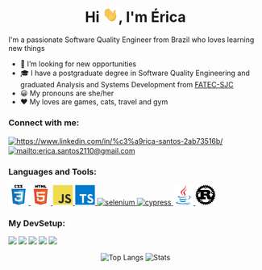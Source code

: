 <h1 align="center">Hi <img src="https://raw.githubusercontent.com/ABSphreak/ABSphreak/master/gifs/Hi.gif" height="30px">, I'm Érica</h1>
I'm a passionate Software Quality Engineer from Brazil who loves learning new things <br>

- 🔭 I’m looking for new opportunities
- 🎓 I have a postgraduate degree in Software Quality Engineering and graduated Analysis and Systems Development from [FATEC-SJC](https://fatecsjc-prd.azurewebsites.net/)
- 😀 My pronouns are she/her
- ❤️ My loves are games, cats, travel and gym 
<h3 align="left">Connect with me:</h3>
<a href="https://linkedin.com/in/%c3%a9rica-santos-2ab73516b/" target="blank"><img align="center" src="https://img.shields.io/badge/LinkedIn-0077B5?style=for-the-badge&logo=linkedin&logoColor=white" alt="https://www.linkedin.com/in/%c3%a9rica-santos-2ab73516b/"/></a>
<a href="mailto:erica.santos2110@gmail.com" target="blank"><img align="center" src="https://img.shields.io/badge/Gmail-D14836?style=for-the-badge&logo=gmail&logoColor=white" alt="mailto:erica.santos2110@gmail.com"/></a>

<h3 align="left">Languages and Tools:</h3>
<p align="left">  <a href="https://www.w3schools.com/css/" target="_blank"> <img src="https://raw.githubusercontent.com/devicons/devicon/master/icons/css3/css3-original-wordmark.svg" alt="css3" width="40" height="40"/> </a> <a href="https://www.w3.org/html/" target="_blank"> <img src="https://raw.githubusercontent.com/devicons/devicon/master/icons/html5/html5-original-wordmark.svg" alt="html5" width="40" height="40"/> </a> <a href="https://developer.mozilla.org/en-US/docs/Web/JavaScript" target="_blank"> <img src="https://raw.githubusercontent.com/devicons/devicon/master/icons/javascript/javascript-original.svg" alt="javascript" width="40" height="40"/> </a> <a href="https://www.typescriptlang.org/" target="_blank"> <img src="https://raw.githubusercontent.com/devicons/devicon/master/icons/typescript/typescript-original.svg" alt="typescript" width="40" height="40"/> </a>
  <a href="https://www.selenium.dev" target="_blank"> <img src="https://raw.githubusercontent.com/detain/svg-logos/780f25886640cef088af994181646db2f6b1a3f8/svg/selenium-logo.svg" alt="selenium" width="40" height="40"/> </a> 
  <a href="https://www.cypress.io" target="_blank"> <img src="https://raw.githubusercontent.com/simple-icons/simple-icons/6e46ec1fc23b60c8fd0d2f2ff46db82e16dbd75f/icons/cypress.svg" alt="cypress" width="40" height="40"/> </a>
  <a href="https://www.java.com" target="_blank"> <img src="https://raw.githubusercontent.com/devicons/devicon/master/icons/java/java-original.svg" alt="java" width="40" height="40"/> </a>
  <a href="https://www.rust-lang.org/" target="_blank"> <img src="https://raw.githubusercontent.com/devicons/devicon/master/icons/rust/rust-plain.svg" alt="rust" width="40" height="40" /> </a> </p>
  
<h3 align="left"> My DevSetup:</h3>
<p align="left"> <img src="https://img.shields.io/badge/Ubuntu-555555.svg?&style=flat-square&logo=ubuntu&logoColor=0078D6"> <img src="https://img.shields.io/badge/Chrome-555555.svg?&style=flat-square&logo=google-chrome&logoColor=FABC0C"> <img src="https://img.shields.io/badge/VS Code-555555?style=flat-square&logo=visual-studio-code&logoColor=007ACC"> <img src="https://img.shields.io/badge/Terminal-555555.svg?&style=flat-square&logo=powershell&logoColor=white"> <img src="https://img.shields.io/badge/Spotify-555555.svg?&style=flat-square&logo=spotify&logoColor=1ED760"> </p>

<div align="center">
<img src="https://github-readme-stats.vercel.app/api/top-langs/?username=Erikitcha&layout=compact&theme=dracula" height="180em" alt="Top Langs">
<img src="https://github-readme-stats.vercel.app/api?username=Erikitcha&show_icons=true&theme=dracula&include_all_commits=true&count_private=true" height="180em" alt="Stats">
</div>
